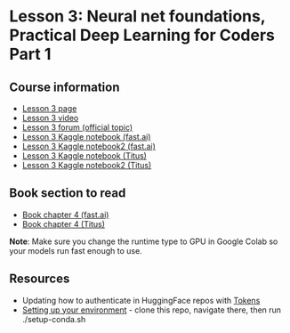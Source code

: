 # Lesson 3: Neural net foundations, Practical Deep Learning for Coders Part 1

## Course information
- [Lesson 3 page](https://course.fast.ai/Lessons/lesson3.html)
- [Lesson 3 video](https://www.youtube.com/watch?v=hBBOjCiFcuo&embeds_referring_euri=https%3A%2F%2Fcourse.fast.ai%2F)
- [Lesson 3 forum (official topic)](https://forums.fast.ai/t/lesson-3-official-topic/96254)
- [Lesson 3 Kaggle notebook (fast.ai)](https://www.kaggle.com/code/jhoward/which-image-models-are-best/)
- [Lesson 3 Kaggle notebook2 (fast.ai)](https://www.kaggle.com/code/jhoward/how-does-a-neural-net-really-work)
- [Lesson 3 Kaggle notebook (Titus)](https://www.kaggle.com/code/alexandertitus/which-image-models-are-best/edit)
- [Lesson 3 Kaggle notebook2 (Titus)](https://www.kaggle.com/code/alexandertitus/how-does-a-neural-net-really-work/edit)

## Book section to read
- [Book chapter 4 (fast.ai)](https://colab.research.google.com/github/fastai/fastbook/blob/master/04_mnist_basics.ipynb)
- [Book chapter 4 (Titus)](04_mnist_basics.ipynb)

**Note**: Make sure you change the runtime type to GPU in Google Colab so your models run fast enough to use. 

## Resources
- Updating how to authenticate in HuggingFace repos with [Tokens](https://huggingface.co/blog/password-git-deprecation)
- [Setting up your environment](https://github.com/fastai/fastsetup) - clone this repo, navigate there, then run ./setup-conda.sh

